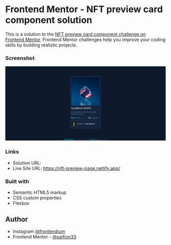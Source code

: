 # Frontend Mentor - NFT preview card component solution

This is a solution to the [NFT preview card component challenge on Frontend Mentor](https://www.frontendmentor.io/challenges/nft-preview-card-component-SbdUL_w0U). Frontend Mentor challenges help you improve your coding skills by building realistic projects. 

### Screenshot

![nft card preview](https://github.com/saifion33/Nft-preview/blob/main/images/Screenshot%20NFT%20card%20Preview.png)


### Links

- Solution URL: 
- Live Site URL: https://nft-preview-page.netlify.app/

### Built with

- Semantic HTML5 markup
- CSS custom properties
- Flexbox

## Author

- Instagram [@frontendium](https://instagram.com/frontendium/)
- Frontend Mentor - [@saifion33](https://www.frontendmentor.io/profile/mxplayerofficial/)
